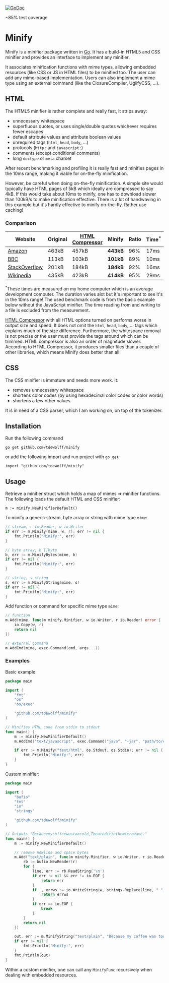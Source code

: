 [![GoDoc](http://godoc.org/github.com/tdewolff/minify?status.svg)](http://godoc.org/github.com/tdewolff/minify)

~85% test coverage

# Minify

Minify is a minifier package written in [Go][1]. It has a build-in HTML5 and CSS minifier and provides an interface to implement any minifier.

It associates minification functions with mime types, allowing embedded resources (like CSS or JS in HTML files) to be minified too. The user can add any mime-based implementation. Users can also implement a mime type using an external command (like the ClosureCompiler, UglifyCSS, ...).

## HTML
The HTML5 minifier is rather complete and really fast, it strips away:

- unnecessary whitespace
- superfluous quotes, or uses single/double quotes whichever requires fewer escapes
- default attribute values and attribute boolean values
- unrequired tags (`html`, `head`, `body`, ...)
- protocols (`http:` and `javascript:`)
- comments (except conditional comments)
- long `doctype` or `meta` charset

After recent benchmarking and profiling it is really fast and minifies pages in the 10ms range, making it viable for on-the-fly minification.

However, be careful when doing on-the-fly minification. A simple site would typically have HTML pages of 5kB which ideally are compressed to say 4kB. If this would take about 10ms to minify, one has to download slower than 100kB/s to make minification effective. There is a lot of handwaving in this example but it's hardly effective to minify on-the-fly. Rather use caching!

### Comparison

Website | Original | [HTML Compressor](https://code.google.com/p/htmlcompressor/) | Minify | Ratio | Time<sup>&#42;</sup>
------- | -------- | ------------------------------------------------------------ | ------ | ----- | -----------------------
[Amazon](http://www.amazon.com/) | 463kB | 457kB | **443kB** | 96% | 17ms
[BBC](http://www.bbc.com/) | 113kB | 103kB | **101kB** | 89% | 10ms
[StackOverflow](http://stackoverflow.com/) | 201kB | 184kB | **184kB** | 92% | 16ms
[Wikipedia](http://en.wikipedia.org/wiki/President_of_the_United_States) | 435kB | 423kB | **414kB** | 95% | 29ms

<sup>&#42;</sup>These times are measured on my home computer which is an average development computer. The duration varies alot but it's important to see it's in the 10ms range! The used benchmark code is from the basic example below without the JavaScript minifier. The time reading from and writing to a file is excluded from the measurement.

[HTML Compressor](https://code.google.com/p/htmlcompressor/) with all HTML options turned on performs worse in output size and speed. It does not omit the `html`, `head`, `body`, ... tags which explains much of the size difference. Furthermore, the whitespace removal is not precise or the user must provide the tags around which can be trimmed. HTML compressor is also an order of magnitude slower. According to HTML Compressor, it produces smaller files than a couple of other libraries, which means Minify does better than all.

## CSS
The CSS minifier is immature and needs more work. It:

- removes unnecessary whitespace
- shortens color codes (by using hexadecimal color codes or color words)
- shortens a few other values

It is in need of a CSS parser, which I am working on, on top of the tokenizer.

## Installation

Run the following command

	go get github.com/tdewolff/minify

or add the following import and run project with `go get`

	import "github.com/tdewolff/minify"

## Usage
Retrieve a minifier struct which holds a map of mimes => minifier functions. The following loads the default HTML and CSS minifier:

	m := minify.NewMinifierDefault()

To minify a generic stream, byte array or string with mime type `mime`:
``` go
// stream, r io.Reader, w io.Writer
if err := m.Minify(mime, w, r); err != nil {
	fmt.Println("Minify:", err)
}

// byte array, b []byte
b, err := m.MinifyBytes(mime, b)
if err != nil {
	fmt.Println("Minify:", err)
}

// string, s string
s, err := m.MinifyString(mime, s)
if err != nil {
	fmt.Println("Minify:", err)
}
```

Add function or command for specific mime type `mime`:
``` go
// function
m.Add(mime, func(m minify.Minifier, w io.Writer, r io.Reader) error {
	io.Copy(w, r)
	return nil
})

// external command
m.AddCmd(mime, exec.Command(cmd, args...))
```

### Examples
Basic example:
``` go
package main

import (
	"fmt"
	"os"
	"os/exec"

	"github.com/tdewolff/minify"
)

// Minifies HTML code from stdin to stdout
func main() {
	m := minify.NewMinifierDefault()
	m.AddCmd("text/javascript", exec.Command("java", "-jar", "path/to/compiler.jar"))

	if err := m.Minify("text/html", os.Stdout, os.Stdin); err != nil {
		fmt.Println("Minify:", err)
	}
}
```

Custom minifier:
``` go
package main

import (
	"bufio"
	"fmt"
	"io"
	"strings"

	"github.com/tdewolff/minify"
)

// Outputs "Becausemycoffeewastoocold,Iheateditinthemicrowave."
func main() {
	m := minify.NewMinifierDefault()

	// remove newline and space bytes
	m.Add("text/plain", func(m minify.Minifier, w io.Writer, r io.Reader) error {
		rb := bufio.NewReader(r)
		for {
			line, err := rb.ReadString('\n')
			if err != nil && err != io.EOF {
				return err
			}
			if _, errws := io.WriteString(w, strings.Replace(line, " ", "", -1)); errws != nil {
				return errws
			}
			if err == io.EOF {
				break
			}
		}
		return nil
	})

	out, err := m.MinifyString("text/plain", "Because my coffee was too cold, I heated it in the microwave.")
	if err != nil {
		fmt.Println("Minify:", err)
	}
	fmt.Println(out)
}
```

Within a custom minifier, one can call any `MinifyFunc` recursively when dealing with embedded resources.

[1]: http://golang.org/ "Go Language"
